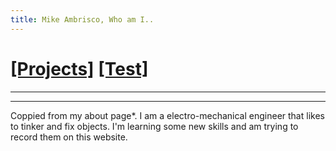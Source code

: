 ```yaml
---
title: Mike Ambrisco, Who am I..
---
```

# [[Projects]][0]   [[Test]][1]
---

---
Coppied from my about page*.
I am a electro-mechanical engineer that likes to tinker and fix objects. I'm
learning some new skills and am trying to record them on this website. 

[0]: /projects/
[1]: /test/
[4]: /projects/website/
[5]: /projects/boat/
[6]: /about/
